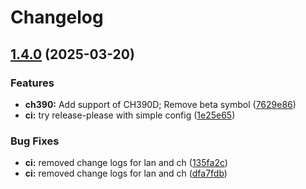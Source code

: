 # Changelog

## [1.4.0](https://github.com/kostaond/esp-eth-drivers/compare/v1.3.0...v1.4.0) (2025-03-20)


### Features

* **ch390:** Add support of CH390D; Remove beta symbol ([7629e86](https://github.com/kostaond/esp-eth-drivers/commit/7629e86b2ddfe629e5fe89335b02d033779118e8))
* **ci:** try release-please with simple config ([1e25e65](https://github.com/kostaond/esp-eth-drivers/commit/1e25e65b125889cfa08c3c9b86590722e800782c))


### Bug Fixes

* **ci:** removed change logs for lan and ch ([135fa2c](https://github.com/kostaond/esp-eth-drivers/commit/135fa2c5f9cf2e92d005272f1d9d2d0feee37121))
* **ci:** removed change logs for lan and ch ([dfa7fdb](https://github.com/kostaond/esp-eth-drivers/commit/dfa7fdb450244b08b51e1e52934ac4302408056c))
